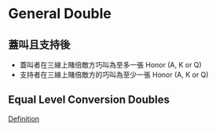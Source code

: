 # General Double

## 蓋叫且支持後
- 蓋叫者在三線上賭倍敵方巧叫為至多一張 Honor (A, K or Q)
- 支持者在三線上賭倍敵方的巧叫為至少一張 Honor (A, K or Q)

## Equal Level Conversion Doubles
[Definition](https://www.larryco.com/bridge-learning-center/detail/305)
